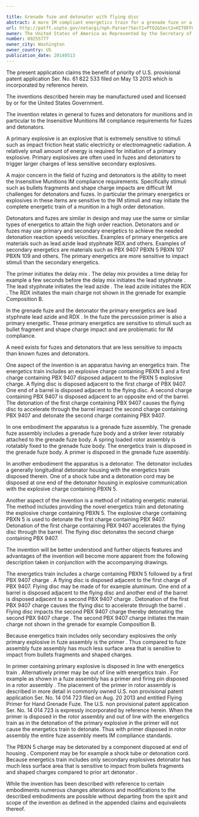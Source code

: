 ```yaml
---

title: Grenade fuze and detonator with flying disc
abstract: A more IM compliant energetics train for a grenade fuze or a detonator includes an explosive charge containing PBXN-5 and a first charge containing PBX-9407 disposed adjacent to the PBXN-5 explosive charge. A flying disc is disposed adjacent to the first charge of PBX-9407. A barrel has one end disposed adjacent to the flying disc and an opposite end disposed adjacent to a second charge containing PBX-9407. Detonation of the first charge containing PBX-9407 causes the flying disc to accelerate through the barrel, impact the second charge containing PBX-9407 and detonate the second charge containing PBX-9407.
url: http://patft.uspto.gov/netacgi/nph-Parser?Sect1=PTO2&Sect2=HITOFF&p=1&u=%2Fnetahtml%2FPTO%2Fsearch-adv.htm&r=1&f=G&l=50&d=PALL&S1=09255777&OS=09255777&RS=09255777
owner: The United States of America as Represented by the Secretary of the Army
number: 09255777
owner_city: Washington
owner_country: US
publication_date: 20140513
---
```

The present application claims the benefit of priority of U.S. provisional patent application Ser. No. 61 822 533 filed on May 13 2013 which is incorporated by reference herein.

The inventions described herein may be manufactured used and licensed by or for the United States Government.

The invention relates in general to fuzes and detonators for munitions and in particular to the Insensitive Munitions IM compliance requirements for fuzes and detonators.

A primary explosive is an explosive that is extremely sensitive to stimuli such as impact friction heat static electricity or electromagnetic radiation. A relatively small amount of energy is required for initiation of a primary explosive. Primary explosives are often used in fuzes and detonators to trigger larger charges of less sensitive secondary explosives.

A major concern in the field of fuzing and detonators is the ability to meet the Insensitive Munitions IM compliance requirements. Specifically stimuli such as bullets fragments and shape charge impacts are difficult IM challenges for detonators and fuzes. In particular the primary energetics or explosives in these items are sensitive to the IM stimuli and may initiate the complete energetic train of a munition in a high order detonation.

Detonators and fuzes are similar in design and may use the same or similar types of energetics to attain the high order reaction. Detonators and or fuzes may use primary and secondary energetics to achieve the needed detonation reaction speeds velocities. Examples of primary energetics are materials such as lead azide lead styphnate RDX and others. Examples of secondary energetics are materials such as PBX 9407 PBXN 5 PBXN 107 PBXN 109 and others. The primary energetics are more sensitive to impact stimuli than the secondary energetics.

The primer initiates the delay mix . The delay mix provides a time delay for example a few seconds before the delay mix initiates the lead styphnate . The lead styphnate initiates the lead azide . The lead azide initiates the RDX . The RDX initiates the main charge not shown in the grenade for example Composition B.

In the grenade fuze and the detonator the primary energetics are lead styphnate lead azide and RDX . In the fuze the percussion primer is also a primary energetic. These primary energetics are sensitive to stimuli such as bullet fragment and shape charge impact and are problematic for IM compliance.

A need exists for fuzes and detonators that are less sensitive to impacts than known fuzes and detonators.

One aspect of the invention is an apparatus having an energetics train. The energetics train includes an explosive charge containing PBXN 5 and a first charge containing PBX 9407 disposed adjacent to the PBXN 5 explosive charge. A flying disc is disposed adjacent to the first charge of PBX 9407. One end of a barrel is disposed adjacent to the flying disc. A second charge containing PBX 9407 is disposed adjacent to an opposite end of the barrel. The detonation of the first charge containing PBX 9407 causes the flying disc to accelerate through the barrel impact the second charge containing PBX 9407 and detonate the second charge containing PBX 9407.

In one embodiment the apparatus is a grenade fuze assembly. The grenade fuze assembly includes a grenade fuze body and a striker lever rotatably attached to the grenade fuze body. A spring loaded rotor assembly is rotatably fixed to the grenade fuze body. The energetics train is disposed in the grenade fuze body. A primer is disposed in the grenade fuze assembly.

In another embodiment the apparatus is a detonator. The detonator includes a generally longitudinal detonator housing with the energetics train disposed therein. One of a shock tube and a detonation cord may be disposed at one end of the detonator housing in explosive communication with the explosive charge containing PBXN 5.

Another aspect of the invention is a method of initiating energetic material. The method includes providing the novel energetics train and detonating the explosive charge containing PBXN 5. The explosive charge containing PBXN 5 is used to detonate the first charge containing PBX 9407. Detonation of the first charge containing PBX 9407 accelerates the flying disc through the barrel. The flying disc detonates the second charge containing PBX 9407.

The invention will be better understood and further objects features and advantages of the invention will become more apparent from the following description taken in conjunction with the accompanying drawings.

The energetics train includes a charge containing PBXN 5 followed by a first PBX 9407 charge . A flying disc is disposed adjacent to the first charge of PBX 9407. Flying disc may be made of for example aluminum. One end of a barrel is disposed adjacent to the flying disc and another end of the barrel is disposed adjacent to a second PBX 9407 charge . Detonation of the first PBX 9407 charge causes the flying disc to accelerate through the barrel . Flying disc impacts the second PBX 9407 charge thereby detonating the second PBX 9407 charge . The second PBX 9407 charge initiates the main charge not shown in the grenade for example Composition B.

Because energetics train includes only secondary explosives the only primary explosive in fuze assembly is the primer . Thus compared to fuze assembly fuze assembly has much less surface area that is sensitive to impact from bullets fragments and shaped charges.

In primer containing primary explosive is disposed in line with energetics train . Alternatively primer may be out of line with energetics train . For example as shown in a fuze assembly has a primer and firing pin disposed in a rotor assembly . The placement of the primer in rotor assembly is described in more detail in commonly owned U.S. non provisional patent application Ser. No. 14 014 723 filed on Aug. 20 2013 and entitled Flying Primer for Hand Grenade Fuze. The U.S. non provisional patent application Ser. No. 14 014 723 is expressly incorporated by reference herein. When the primer is disposed in the rotor assembly and out of line with the energetics train as in the detonation of the primary explosive in the primer will not cause the energetics train to detonate. Thus with primer disposed in rotor assembly the entire fuze assembly meets IM compliance standards.

The PBXN 5 charge may be detonated by a component disposed at end of housing . Component may be for example a shock tube or detonation cord. Because energetics train includes only secondary explosives detonator has much less surface area that is sensitive to impact from bullets fragments and shaped charges compared to prior art detonator .

While the invention has been described with reference to certain embodiments numerous changes alterations and modifications to the described embodiments are possible without departing from the spirit and scope of the invention as defined in the appended claims and equivalents thereof.

